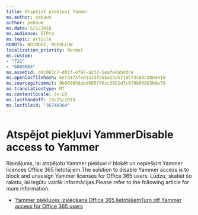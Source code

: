 ```yaml
---
title: Atspējot piekļuvi Yammer
ms.author: pebaum
author: pebaum
ms.date: 5/1/2018
ms.audience: ITPro
ms.topic: article
ROBOTS: NOINDEX, NOFOLLOW
localization_priority: Normal
ms.custom:
- "722"
- "6000004"
ms.assetid: ddc083c7-d01f-4f97-a232-5eafe8abddce
ms.openlocfilehash: 6e7947afed1223fa55a2aa5710573c03cd804416
ms.sourcegitcommit: 0b06093dabd685f76cc39b1d7c0f8b03883b6e79
ms.translationtype: MT
ms.contentlocale: lv-LV
ms.lasthandoff: 10/25/2019
ms.locfileid: "36740364"
---
```

# <a name="disable-access-to-yammer"></a><span data-ttu-id="55e61-102">Atspējot piekļuvi Yammer</span><span class="sxs-lookup"><span data-stu-id="55e61-102">Disable access to Yammer</span></span>

<span data-ttu-id="55e61-103">Risinājums, lai atspējotu Yammer piekļuvi ir bloķēt un nepiešķirt Yammer licences Office 365 lietotājiem.</span><span class="sxs-lookup"><span data-stu-id="55e61-103">The solution to disable Yammer access is to block and unassign Yammer licenses for Office 365 users.</span></span> <span data-ttu-id="55e61-104">Lūdzu, skatiet šo rakstu, lai iegūtu vairāk informācijas.</span><span class="sxs-lookup"><span data-stu-id="55e61-104">Please refer to the following article for more information.</span></span>
  
- [<span data-ttu-id="55e61-105">Yammer piekļuves izslēgšana Office 365 lietotājiem</span><span class="sxs-lookup"><span data-stu-id="55e61-105">Turn off Yammer access for Office 365 users</span></span>](https://docs.microsoft.com/yammer/manage-yammer-users/turn-off-user-access)
